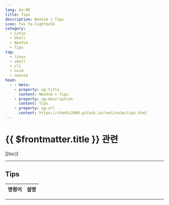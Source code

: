```yaml
---
lang: ko-KR
title: Tips
description: NeoVim > Tips
icon: fas fa-lightbulb
category:
  - Linux
  - Shell
  - NeoVim
  - Tips
tag:
  - linux
  - shell
  - cli
  - nvim
  - neovim
head:
  - - meta:
    - property: og:title
      content: NeoVim > Tips
    - property: og:description
      content: Tips
    - property: og:url
      content: https://chanhi2000.github.io/tool/nvim/tips.html
---
```


# {{ $frontmatter.title }} 관련

[[toc]]

---

## Tips

| 명령어 | 설명 |
| :--- | :--- |

---

<TagLinks />
